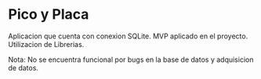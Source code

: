 # Pico y Placa

Aplicacion que cuenta con conexion SQLite. MVP aplicado en el proyecto. Utilizacion de Librerias.

Nota: No se encuentra funcional por bugs en la base de datos y adquisicion de datos. 

